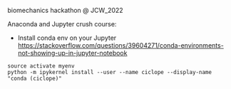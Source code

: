 biomechanics hackathon @ JCW_2022

Anaconda and Jupyter crush course:

- Install conda env on your Jupyter
https://stackoverflow.com/questions/39604271/conda-environments-not-showing-up-in-jupyter-notebook
```commandline
source activate myenv
python -m ipykernel install --user --name ciclope --display-name "conda (ciclope)"
```
